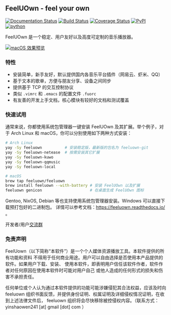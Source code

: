 ## FeelUOwn - feel your own

[![Documentation Status](https://readthedocs.org/projects/feeluown/badge/?version=latest)](http://feeluown.readthedocs.org)
[![Build Status](https://github.com/feeluown/feeluown/actions/workflows/build.yml/badge.svg?branch=master)](https://github.com/feeluown/FeelUOwn)
[![Coverage Status](https://coveralls.io/repos/github/feeluown/FeelUOwn/badge.svg)](https://coveralls.io/github/feeluown/FeelUOwn)
[![PyPI](https://img.shields.io/pypi/v/feeluown.svg)](https://pypi.python.org/pypi/feeluown)
[![python](https://img.shields.io/pypi/pyversions/feeluown.svg)](https://pypi.python.org/pypi/feeluown)

FeelUOwn 是一个稳定、用户友好以及高度可定制的音乐播放器。

[![macOS 效果预览](https://user-images.githubusercontent.com/4962134/73344241-fa5e7280-42bc-11ea-95bf-28eac8180d0e.png)](https://www.bilibili.com/video/av46787694/)

### 特性

- 安装简单，新手友好，默认提供国内各音乐平台插件（网易云、虾米、QQ）
- 基于文本的歌单，方便与朋友分享、设备之间同步
- 提供基于 TCP 的交互控制协议
- 类似 `.vimrc` 和 `.emacs` 的配置文件 `.fuorc`
- 有友善的开发上手文档，核心模块有较好的文档和测试覆盖

### 快速试用

通常来说，你都使用系统包管理器一键安装 FeelUOwn 及其扩展。举个例子，对于
Arch Linux 和 macOS，你可以分别使用如下两种方式安装：
```sh
# Arch Linux
yay -Sy feeluown          # 安装稳定版，最新版的包名为 feeluown-git
yay -Sy feeluown-netease  # 按需安装其它扩展
yay -Sy feeluown-kuwo
yay -Sy feeluown-qqmusic
yay -Sy feeluown-local

# macOS
brew tap feeluown/feeluown
brew install feeluown --with-battery # 安装 FeelUOwn 以及扩展
feeluown genicon                     # 在桌面生成 FeelUOwn 图标
```

Gentoo, NixOS, Debian 等也支持使用系统包管理器安装。Windows 可以直接下载预打包好的二进制包。
详情可以参考文档：https://feeluown.readthedocs.io/ 。

开发者/用户[交流群](https://t.me/joinchat/H7k12hG5HYsGy7RVvK_Dwg)

### 免责声明

FeelUown（以下简称“本软件”）是一个个人媒体资源播放工具。本软件提供的所有功能和资料
不得用于任何商业用途。用户可以自由选择是否使用本产品提供的软件。如果用户下载、安装、
使用本软件，即表明用户信任该软件作者，软件作者对任何原因在使用本软件时可能对用户自己
或他人造成的任何形式的损失和伤害不承担责任。

任何单位或个人认为通过本软件提供的功能可能涉嫌侵犯其合法权益，应该及时向 feeluown
组织书面反馈，并提供身份证明、权属证明及详细侵权情况证明，在收到上述法律文件后，
feeluown 组织将会尽快移除被控侵权内容。（联系方式： yinshaowen241 [at] gmail [dot] com ）
